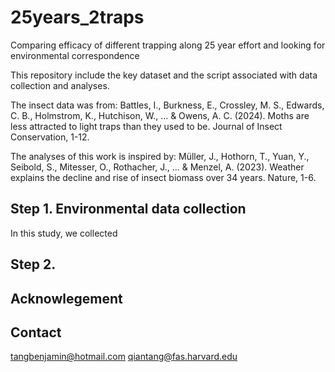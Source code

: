 # 25years_2traps
Comparing efficacy of different trapping along 25 year effort and looking for environmental correspondence 

This repository include the key dataset and the script associated with data collection and analyses.

The insect data was from:
Battles, I., Burkness, E., Crossley, M. S., Edwards, C. B., Holmstrom, K., Hutchison, W., ... & Owens, A. C. (2024). Moths are less attracted to light traps than they used to be. Journal of Insect Conservation, 1-12.

The analyses of this work is inspired by:
Müller, J., Hothorn, T., Yuan, Y., Seibold, S., Mitesser, O., Rothacher, J., ... & Menzel, A. (2023). Weather explains the decline and rise of insect biomass over 34 years. Nature, 1-6.

## Step 1. Environmental data collection
In this study, we collected 



## Step 2. 




## Acknowlegement 



## Contact
tangbenjamin@hotmail.com
qiantang@fas.harvard.edu
